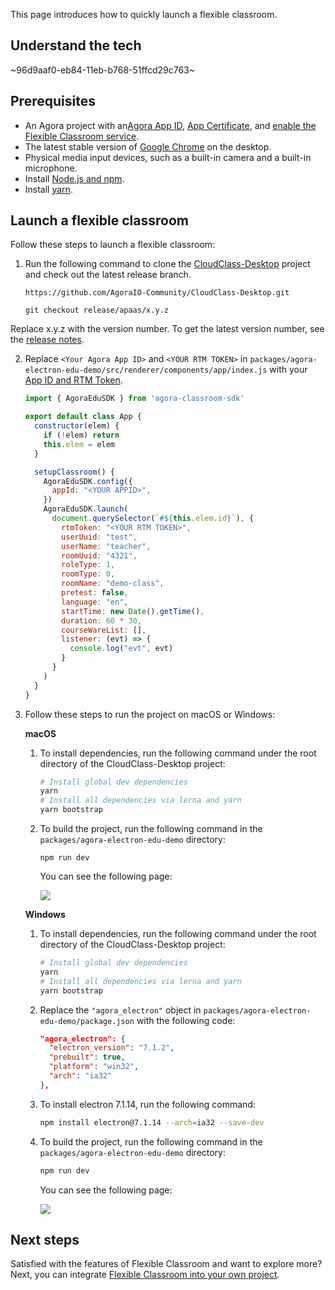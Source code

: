 This page introduces how to quickly launch a flexible classroom.

## Understand the tech

~96d9aaf0-eb84-11eb-b768-51ffcd29c763~

<a name="prerequisites"></a>

## Prerequisites

- An Agora project with an<a href="/cn/Agora%20Platform/get_appid_token#%E8%8E%B7%E5%8F%96-app-id" target="_blank">Agora App ID</a>, <a href="/cn/Agora%20Platform/get_appid_token#%E8%8E%B7%E5%8F%96-app-%E8%AF%81%E4%B9%A6" target="_blank">App Certificate</a>, and <a href="/cn/agora-class/agora_class_enable?platform=Electron" target="_blank">enable the Flexible Classroom service</a>.
- The latest stable version of [Google Chrome](https://www.google.cn/chrome/) on the desktop.
- Physical media input devices, such as a built-in camera and a built-in microphone.
- Install [Node.js and npm](https://docs.npmjs.com/downloading-and-installing-node-js-and-npm).
- Install [yarn](https://yarnpkg.com/getting-started/install).

## Launch a flexible classroom

Follow these steps to launch a flexible classroom:

1. Run the following command to clone the  [CloudClass-Desktop](https://github.com/AgoraIO-Community/CloudClass-Desktop) project and check out the latest release branch.

   ```
   https://github.com/AgoraIO-Community/CloudClass-Desktop.git
   ```

   ```
   git checkout release/apaas/x.y.z
   ```

<div class="alert info">Replace x.y.z with the version number. To get the latest version number, see the <a href="/cn/agora-class/release_agora_class_web?platform=Web">release notes</a>.</div>

2. Replace `<Your Agora App ID>` and `<YOUR RTM TOKEN>` in `packages/agora-electron-edu-demo/src/renderer/components/app/index.js` with your [App ID and RTM Token](#prerequisites).

   ```javascript
   import { AgoraEduSDK } from 'agora-classroom-sdk'

   export default class App {
     constructor(elem) {
       if (!elem) return
       this.elem = elem
     }

     setupClassroom() {
       AgoraEduSDK.config({
         appId: "<YOUR APPID>",
       })
       AgoraEduSDK.launch(
         document.querySelector(`#${this.elem.id}`), {
           rtmToken: "<YOUR RTM TOKEN>",
           userUuid: "test",
           userName: "teacher",
           roomUuid: "4321",
           roleType: 1,
           roomType: 0,
           roomName: "demo-class",
           pretest: false,
           language: "en",
           startTime: new Date().getTime(),
           duration: 60 * 30,
           courseWareList: [],
           listener: (evt) => {
             console.log("evt", evt)
           }
         }
       )
     }
   }
   ```

3. Follow these steps to run the project on macOS or Windows:

   **macOS**

   1. To install dependencies, run the following command under the root directory of the CloudClass-Desktop project:

      ```bash
      # Install global dev dependencies
      yarn
      # Install all dependencies via lerna and yarn
      yarn bootstrap
      ```

   2. To build the project, run the following command in the `packages/agora-electron-edu-demo` directory:

      ```
      npm run dev
      ```

      You can see the following page:

      ![](https://web-cdn.agora.io/docs-files/1623404345070)

   **Windows**

   1. To install dependencies, run the following command under the root directory of the CloudClass-Desktop project:

      ```bash
      # Install global dev dependencies
      yarn
      # Install all dependencies via lerna and yarn
      yarn bootstrap
      ```

   2. Replace the `"agora_electron"` object in `packages/agora-electron-edu-demo/package.json` with the following code:

      ```json
      "agora_electron": {
        "electron_version": "7.1.2",
        "prebuilt": true,
        "platform": "win32",
        "arch": "ia32"
      },
      ```

   3. To install electron 7.1.14, run the following command:

      ```bash
      npm install electron@7.1.14 --arch=ia32 --save-dev
      ```

   4. To build the project, run the following command in the `packages/agora-electron-edu-demo` directory:

      ```bash
      npm run dev
      ```

      You can see the following page:

      ![](https://web-cdn.agora.io/docs-files/1623404345070)

## Next steps

Satisfied with the features of Flexible Classroom and want to explore more? Next, you can integrate [Flexible Classroom into your own project](/en/agora-class/agora_class_integrate_web?platform=Electron).